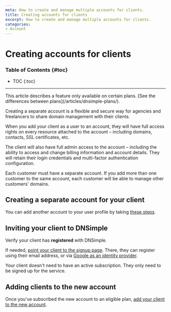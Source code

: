 ```yaml
---
meta: How to create and manage multiple accounts for clients.
title: Creating accounts for clients
excerpt: How to create and manage multiple accounts for clients.
categories:
- Account
---
```


# Creating accounts for clients

### Table of Contents {#toc}

* TOC
{:toc}

---

<info>
This article describes a feature only available on certain plans. [See the differences between plans](/articles/dnsimple-plans/).
</info>

Creating a separate account is a flexible and secure way for agencies and freelancers to share domain management with their clients.

When you add your client as a user to an account, they will have full access rights on every resource attached to the account – including domains, contacts, SSL certificates, etc.

The client will also have full admin access to the account – including the ability to access and change billing information and account details. They will retain their login credentials and multi-factor authentication configuration.

<warning>
Each customer must have a separate account. If you add more than one customer to the same account, each customer will be able to manage other customers' domains.
</warning>


## Creating a separate account for your client

You can add another account to your user profile by taking [these steps](/articles/account-multi/#creating-a-separate-account).

## Inviting your client to DNSimple

Verify your client has __registered__ with DNSimple.

If needed, [point your client to the signup page](https://dnsimple.com/signup). There, they can register using their email address, or via [Google as an identity provider](/articles/google-identity-provider).

<info>
Your client doesn't need to have an active subscription. They only need to be signed up for the service.
</info>

## Adding clients to the new account

Once you've subscribed the new account to an eligible plan, [add your client to the new account](/articles/account-users/#adding-members-to-an-account).
